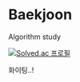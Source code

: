 # Baekjoon
Algorithm study



[![Solved.ac
프로필](http://mazassumnida.wtf/api/v2/generate_badge?boj=wlsgh97)](https://solved.ac/wlsgh97)

화이팅..!
